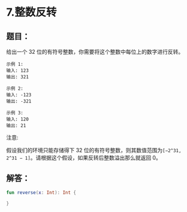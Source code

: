 # 7.整数反转

## 题目：

给出一个 32 位的有符号整数，你需要将这个整数中每位上的数字进行反转。

	示例 1:
	输入: 123
	输出: 321

	示例 2:
	输入: -123
	输出: -321

	示例 3:
	输入: 120
	输出: 21

注意:

假设我们的环境只能存储得下 32 位的有符号整数，则其数值范围为`[−2^31,  2^31 − 1]`。请根据这个假设，如果反转后整数溢出那么就返回 0。

## 解答：

```kotlin
fun reverse(x: Int): Int {

}
```



